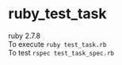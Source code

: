 # ruby_test_task

ruby 2.7.8 <br/>
To execute `ruby test_task.rb`<br/>
To test `rspec test_task_spec.rb`